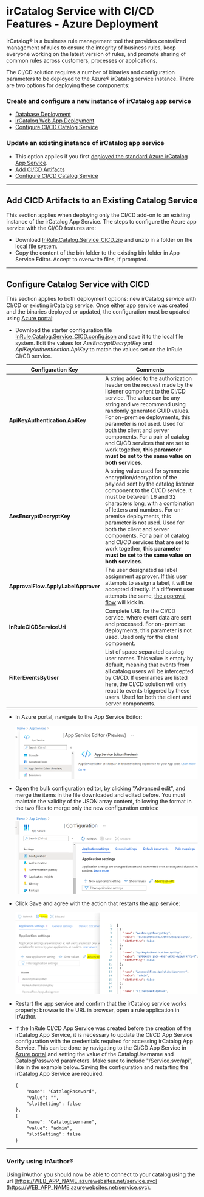 # irCatalog Service with CI/CD Features - Azure Deployment

irCatalog® is a business rule management tool that provides centralized management of rules to ensure the integrity of business rules, keep everyone working on the latest version of rules, and promote sharing of common rules across customers, processes or applications.

The CI/CD solution requires a number of binaries and configuration parameters to be deployed to the Azure® irCatalog service instance. There are two options for deploying these components:

### Create and configure a new instance of irCatalog app service

* [Database Deployment](ircatalog-azure-db.md)
* [irCatalog Web App Deployment](ircatalog-azure-cicd.md)
* [Configure CI/CD Catalog Service](#configure-catalog-service-with-cicd)

### Update an existing instance of irCatalog app service

* This option applies if you first [deployed the standard Azure irCatalog App Service](https://github.com/InRule/AzureAppServices).
* [Add CI/CD Artifacts](#add-cicd-artifacts-to-an-existing-catalog-service)
* [Configure CI/CD Catalog Service](#configure-catalog-service-with-cicd)

---
## Add CICD Artifacts to an Existing Catalog Service

This section applies when deploying only the CI/CD add-on to an existing instance of the irCatalog App Service. The steps to configure the Azure app service with the CI/CD features are:

* Download [InRule.Catalog.Service_CICD.zip](../releases/InRule.Catalog.Service_CICD.zip) and unzip in a folder on the local file system.
* Copy the content of the bin folder to the existing bin folder in App Service Editor. Accept to overwrite files, if prompted.

---
## Configure Catalog Service with CICD

This section applies to both deployment options: new irCatalog service with CI/CD or existing irCatalog service. Once either app service was created and the binaries deployed or updated, the configuration must be updated using [Azure portal](https://portal.azure.com): 
* Download the starter configuration file [InRule.Catalog.Service_CICD.config.json](../config/InRule.Catalog.Service_CICD.config.json) and save it to the local file system. Edit the values for *AesEncryptDecryptKey* and *ApiKeyAuthentication.ApiKey* to match the values set on the InRule CI/CD service.

|Configuration Key | Comments
--- | ---
|**ApiKeyAuthentication.ApiKey**| A string added to the authorization header on the request made by the listener component to the CI/CD service. The value can be any string and we recommend using randomly generated GUID values. For on-premise deployments, this parameter is not used.   Used for both the client and server components. For a pair of catalog and CI/CD services that are set to work together, **this parameter must be set to the same value on both services**.
|**AesEncryptDecryptKey**| A string value used for symmetric encryption/decryption of the payload sent by the catalog listener component to the CI/CD service. It must be between 16 and 32 characters long, with a combination of letters and numbers. For on-premise deployments, this parameter is not used.   Used for both the client and server components. For a pair of catalog and CI/CD services that are set to work together, **this parameter must be set to the same value on both services**.
|**ApprovalFlow.ApplyLabelApprover**| The user designated as label assignment approver. If this user attempts to assign a label, it will be accepted directly.  If a different user attempts the same, [the approval flow](ApprovalFlow.md) will kick in.
|**InRuleCICDServiceUri**| Complete URL for the CI/CD service, where event data are sent and processed. For on-premise deployments, this parameter is not used. Used only for the client component.
|**FilterEventsByUser**| List of space separated catalog user names.  This value is empty by default, meaning that events from all catalog users will be intercepted by CI/CD.  If usernames are listed here, the CI/CD solution will only react to events triggered by these users. Used for both the client and server components.
* In Azure portal, navigate to the App Service Editor:

    ![Azure App Service Editor](../images/InRuleCICD_AzureAddOn1.png)
* Open the bulk configuration editor, by clicking "Advanced edit", and merge the items in the file downloaded and edited before.  You must maintain the validity of the JSON array content, following the format in the two files to merge only the new configuration entries:

    ![Azure App Service Editor](../images/InRuleCICD_AzureAddOn2.png)
* Click Save and agree with the action that restarts the app service:

    ![Azure App Service Editor](../images/InRuleCICD_AzureAddOn3.png)
* Restart the app service and confirm that the irCatalog service works properly: browse to the URL in browser, open a rule application in irAuthor.

* If the InRule CI/CD App Service was created before the creation of the irCatalog App Service, it is necessary to update the CI/CD App Service configuration with the credentials required for accessing irCatalog App Service. This can be done by navigating to the CI/CD App Service in [Azure portal](https://portal.azure.com) and setting the value of the CatalogUsername and CatalogPassword parameters. Make sure to include "/Service.svc/api", like in the example below.  Saving the configuration and restarting the irCatalog App Service are required.

    ```
    {
        "name": "CatalogPassword",
        "value": "",
        "slotSetting": false
    },
    {
        "name": "CatalogUsername",
        "value": "admin",
        "slotSetting": false
    }
    ```

---
### Verify using irAuthor®
Using irAuthor you should now be able to connect to your catalog using the url [https://WEB_APP_NAME.azurewebsites.net/service.svc](https://WEB_APP_NAME.azurewebsites.net/service.svc).
